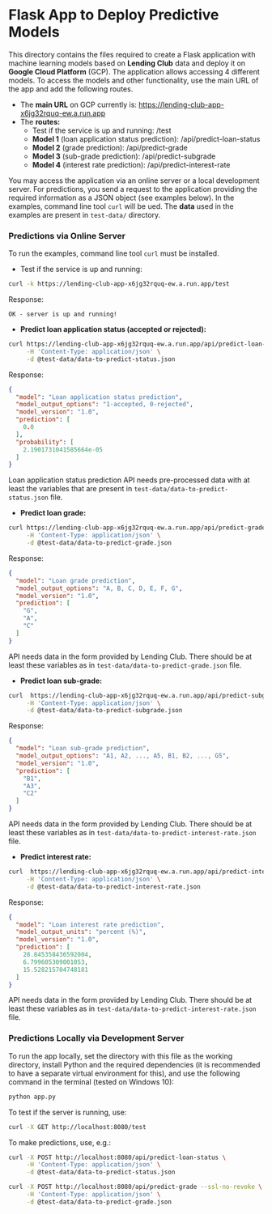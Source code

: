 # Flask App to Deploy Predictive Models

This directory contains the files required to create a Flask application with machine learning models based on **Lending Club** data and deploy it on **Google Cloud Platform** (GCP). The application allows accessing 4 different models.
To access the models and other functionality, use the main URL of the app and add the following routes.

- The **main URL** on GCP currently is: <https://lending-club-app-x6jg32rquq-ew.a.run.app>
- The **routes:**
    - Test if the service is up and running: /test 
    - **Model 1** (loan application status prediction): /api/predict-loan-status
    - **Model 2** (grade prediction): /api/predict-grade
    - **Model 3** (sub-grade prediction): /api/predict-subgrade
    - **Model 4** (interest rate prediction): /api/predict-interest-rate
    
You may access the application via an online server or a local development server.
For predictions, you send a request to the application providing the required information as a JSON object (see examples below).  In the examples, command line tool `curl` will be ued. The **data** used in the examples are present in `test-data/` directory.


### Predictions via Online Server

To run the examples, command line tool `curl` must be installed.

- Test if the service is up and running:

```bash
curl -k https://lending-club-app-x6jg32rquq-ew.a.run.app/test
```

Response:

```
OK - server is up and running!
```

- **Predict loan application status (accepted or rejected):**


```bash
curl https://lending-club-app-x6jg32rquq-ew.a.run.app/api/predict-loan-status --ssl-no-revoke \
     -H 'Content-Type: application/json' \
     -d @test-data/data-to-predict-status.json
```

Response:

```json
{
  "model": "Loan application status prediction",
  "model_output_options": "1-accepted, 0-rejected",
  "model_version": "1.0",
  "prediction": [
    0.0
  ],
  "probability": [
    2.1901731041585664e-05
  ]
}
```

Loan application status prediction API needs pre-processed data with at least the variables that are present in `test-data/data-to-predict-status.json` file.


- **Predict loan grade:**

```bash
curl https://lending-club-app-x6jg32rquq-ew.a.run.app/api/predict-grade --ssl-no-revoke \
     -H 'Content-Type: application/json' \
     -d @test-data/data-to-predict-grade.json
```

Response:

```json
{
  "model": "Loan grade prediction",
  "model_output_options": "A, B, C, D, E, F, G",
  "model_version": "1.0",
  "prediction": [
    "G",
    "A",
    "C"
  ]
}
```

API needs data in the form provided by Lending Club.
There should be at least these variables as in `test-data/data-to-predict-grade.json` file.


- **Predict loan sub-grade:**

```bash
curl  https://lending-club-app-x6jg32rquq-ew.a.run.app/api/predict-subgrade --ssl-no-revoke \
     -H 'Content-Type: application/json' \
     -d @test-data/data-to-predict-subgrade.json
```

Response:

```json
{
  "model": "Loan sub-grade prediction",
  "model_output_options": "A1, A2, ..., A5, B1, B2, ..., G5",
  "model_version": "1.0",
  "prediction": [
    "B1",
    "A3",
    "C2"
  ]
}
```

API needs data in the form provided by Lending Club.
There should be at least these variables as in `test-data/data-to-predict-interest-rate.json` file.


- **Predict interest rate:**

```bash
curl  https://lending-club-app-x6jg32rquq-ew.a.run.app/api/predict-interest-rate --ssl-no-revoke \
     -H 'Content-Type: application/json' \
     -d @test-data/data-to-predict-interest-rate.json
```

Response:

```json
{
  "model": "Loan interest rate prediction",
  "model_output_units": "percent (%)",
  "model_version": "1.0",
  "prediction": [
    28.845358436592004,
    6.799605309001053,
    15.528215704748181
  ]
}
```

API needs data in the form provided by Lending Club.
There should be at least these variables as in `test-data/data-to-predict-interest-rate.json` file.


### Predictions Locally via Development Server

To run the app locally, set the directory with this file as the working directory, install Python and the required dependencies (it is recommended to have a separate virtual environment for this), and use the following command in the terminal (tested on Windows 10):

```bash
python app.py
```

To test if the server is running, use:
```bash
curl -X GET http://localhost:8080/test
```

To make predictions, use, e.g.:

```bash
curl -X POST http://localhost:8080/api/predict-loan-status \
     -H 'Content-Type: application/json' \
     -d @test-data/data-to-predict-status.json
```

```bash
curl -X POST http://localhost:8080/api/predict-grade --ssl-no-revoke \
     -H 'Content-Type: application/json' \
     -d @test-data/data-to-predict-grade.json
```

